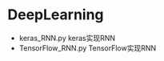 # DeepLearning                                                                              

- keras_RNN.py keras实现RNN
- TensorFlow_RNN.py TensorFlow实现RNN

